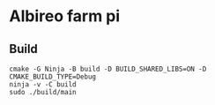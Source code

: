 # Albireo farm pi

## Build

```
cmake -G Ninja -B build -D BUILD_SHARED_LIBS=ON -D CMAKE_BUILD_TYPE=Debug
ninja -v -C build
sudo ./build/main
```


